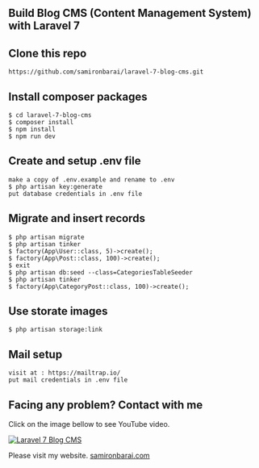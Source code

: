 ## Build Blog CMS (Content Management System) with Laravel 7

## Clone this repo
```
https://github.com/samironbarai/laravel-7-blog-cms.git
```

## Install composer packages
```
$ cd laravel-7-blog-cms
$ composer install
$ npm install
$ npm run dev
```

## Create and setup .env file
```
make a copy of .env.example and rename to .env
$ php artisan key:generate
put database credentials in .env file
```

## Migrate and insert records
```
$ php artisan migrate
$ php artisan tinker
$ factory(App\User::class, 5)->create();
$ factory(App\Post::class, 100)->create();
$ exit
$ php artisan db:seed --class=CategoriesTableSeeder
$ php artisan tinker
$ factory(App\CategoryPost::class, 100)->create();
```

## Use storate images
```
$ php artisan storage:link
```

## Mail setup 
```
visit at : https://mailtrap.io/
put mail credentials in .env file
```

## Facing any problem? Contact with me

Click on the image bellow to see YouTube video.

[![Laravel 7 Blog CMS](https://img.youtube.com/vi/Cm4Yggm5K9E/0.jpg)](https://www.youtube.com/watch?v=Cm4Yggm5K9E) 

Please visit my website.
[samironbarai.com](https://samironbarai.com) 
